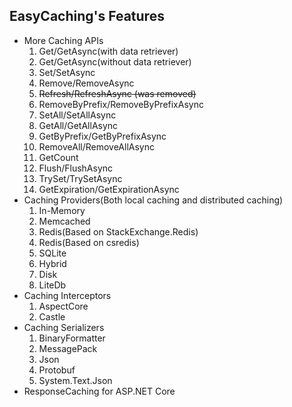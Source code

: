## EasyCaching's Features

- More Caching APIs
    1. Get/GetAsync(with data retriever)
    2. Get/GetAsync(without data retriever)
    3. Set/SetAsync
    4. Remove/RemoveAsync
    5. ~~Refresh/RefreshAsync (was removed)~~
    6. RemoveByPrefix/RemoveByPrefixAsync
    7. SetAll/SetAllAsync
    8. GetAll/GetAllAsync
    9. GetByPrefix/GetByPrefixAsync
    10. RemoveAll/RemoveAllAsync
    11. GetCount
    12. Flush/FlushAsync
    13. TrySet/TrySetAsync
    14. GetExpiration/GetExpirationAsync
- Caching Providers(Both local caching and distributed caching)
    1. In-Memory
    2. Memcached
    3. Redis(Based on StackExchange.Redis)
    4. Redis(Based on csredis)
    5. SQLite
    6. Hybrid
    7. Disk
    8. LiteDb
- Caching Interceptors
    1. AspectCore
    2. Castle
- Caching Serializers
    1. BinaryFormatter
    2. MessagePack
    3. Json
    4. Protobuf
    5. System.Text.Json
- ResponseCaching for ASP.NET Core
